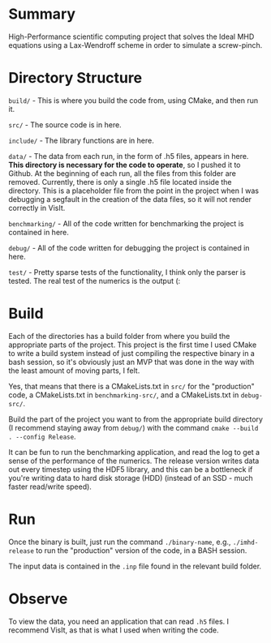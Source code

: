 # Summary
High-Performance scientific computing project that solves the Ideal MHD equations using a Lax-Wendroff scheme in order to simulate a screw-pinch. 

# Directory Structure
`build/` - This is where you build the code from, using CMake, and then run it. 

`src/` - The source code is in here.

`include/` - The library functions are in here.

`data/` - The data from each run, in the form of .h5 files, appears in here. **This directory is necessary for the code to operate**, so I pushed it to Github. At the beginning of each run, all the files from this folder are removed. Currently, there is only a single .h5 file located inside the directory. This is a placeholder file from the point in the project when I was debugging a segfault in the creation of the data files, so it will not render correctly in VisIt.   

`benchmarking/` - All of the code written for benchmarking the project is contained in here. 

`debug/` - All of the code written for debugging the project is contained in here.

`test/` - Pretty sparse tests of the functionality, I think only the parser is tested. The real test of the numerics is the output (:

# Build
Each of the directories has a build folder from where you build the appropriate parts of the project. This project is the first time I used CMake to write a build system instead of just compiling the respective binary in a bash session, so it's obviously just an MVP that was done in the way with the least amount of moving parts, I felt. 

Yes, that means that there is a CMakeLists.txt in `src/` for the "production" code, a CMakeLists.txt in `benchmarking-src/`, and a CMakeLists.txt in `debug-src/`. 

Build the part of the project you want to from the appropriate build directory (I recommend staying away from `debug/`) with the command `cmake --build . --config Release`. 

It can be fun to run the benchmarking application, and read the log to get a sense of the performance of the numerics. The release version writes data out every timestep using the HDF5 library, and this can be a bottleneck if you're writing data to hard disk storage (HDD) (instead of an SSD - much faster read/write speed).  

# Run
Once the binary is built, just run the command `./binary-name`, e.g., `./imhd-release` to run the "production" version of the code, in a BASH session. 

The input data is contained in the `.inp` file found in the relevant build folder.  

# Observe
To view the data, you need an application that can read `.h5` files. I recommend VisIt, as that is what I used when writing the code. 
